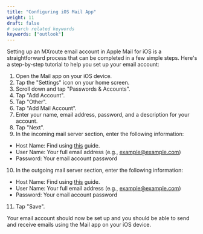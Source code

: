 ```yaml
---
title: "Configuring iOS Mail App"
weight: 11
draft: false
# search related keywords
keywords: ["outlook"]
---
```


Setting up an MXroute email account in Apple Mail for iOS is a straightforward process that can be completed in a few simple steps. Here's a step-by-step tutorial to help you set up your email account:

1. Open the Mail app on your iOS device.
2. Tap the "Settings" icon on your home screen.
3. Scroll down and tap "Passwords & Accounts".
4. Tap "Add Account".
5. Tap "Other".
6. Tap "Add Mail Account".
7. Enter your name, email address, password, and a description for your account.
8. Tap "Next".
9. In the incoming mail server section, enter the following information:
 - Host Name: Find using [this](https://mxroutedocs.com/general/smtpimappopdetails/) guide.
 - User Name: Your full email address (e.g., example@example.com)
 - Password: Your email account password
10. In the outgoing mail server section, enter the following information:
 - Host Name: Find using [this](https://mxroutedocs.com/general/smtpimappopdetails/) guide.
 - User Name: Your full email address (e.g., example@example.com)
 - Password: Your email account password
11. Tap "Save".

Your email account should now be set up and you should be able to send and receive emails using the Mail app on your iOS device.
